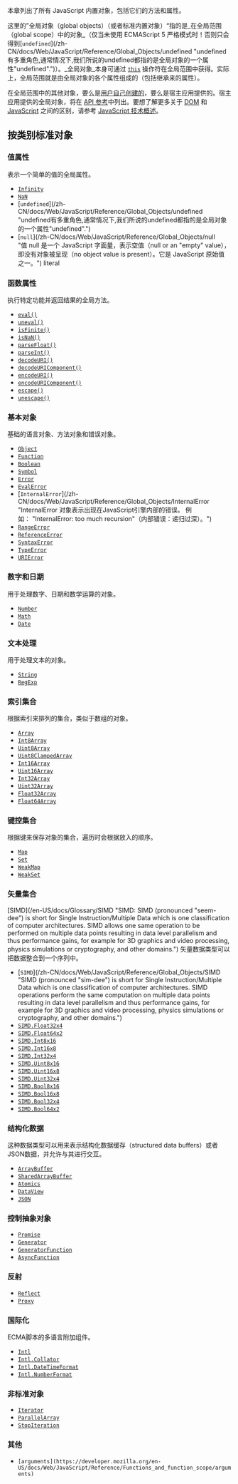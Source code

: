 <div class="onlyinclude">

本章列出了所有 JavaScript 内置对象，包括它们的方法和属性。

这里的”全局对象（global objects）（或者标准内置对象）“指的是_在全局范围（global scope）中的对象_（仅当未使用 ECMAScript 5 严格模式时！否则只会得到[`undefined`](/zh-CN/docs/Web/JavaScript/Reference/Global_Objects/undefined "undefined有多重角色,通常情况下,我们所说的undefined都指的是全局对象的一个属性"undefined".")）。_全局对象_本身可通过 [`this`](/zh-CN/docs/Web/JavaScript/Reference/Operators/this "与其他语言相比，函数的 this 关键字在JavaScript中的行为略有不同。它在严格模式和非严格模式之间也有一些区别。") 操作符在全局范围中获得。实际上，全局范围就是由全局对象的各个属性组成的（包括继承来的属性）。

在全局范围中的其他对象，要么是[用户自己创建的](/zh-CN/docs/Web/JavaScript/Guide/Working_with_Objects#Creating_new_objects)，要么是宿主应用提供的。宿主应用提供的全局对象，将在 [API 参考](/zh-CN/docs/Web/API)中列出。要想了解更多关于 [DOM](/zh-CN/docs/Web/API/Document_Object_Model) 和 [JavaScript](/zh-CN/docs/Web/JavaScript) 之间的区别，请参考 [JavaScript 技术概述](/zh-CN/docs/Web/JavaScript/JavaScript_technologies_overview)。

## 按类别标准对象

### 值属性

表示一个简单的值的全局属性。

*   [`Infinity`](/zh-CN/docs/Web/JavaScript/Reference/Global_Objects/Infinity "全局属性 Infinity 是一个数值，表示无穷大。")
*   [`NaN`](/zh-CN/docs/Web/JavaScript/Reference/Global_Objects/NaN "全局属性 NaN 表示 Not-A-Number 的值。")
*   [`undefined`](/zh-CN/docs/Web/JavaScript/Reference/Global_Objects/undefined "undefined有多重角色,通常情况下,我们所说的undefined都指的是全局对象的一个属性"undefined".")
*   [`null`](/zh-CN/docs/Web/JavaScript/Reference/Global_Objects/null "值 null 是一个 JavaScript 字面量，表示空值（null or an "empty" value），即没有对象被呈现（no object value is present）。它是 JavaScript 原始值 之一。") literal

### 函数属性

执行特定功能并返回结果的全局方法。

*   [`eval()`](/zh-CN/docs/Web/JavaScript/Reference/Global_Objects/eval "将一个JavaScript代码字符串求值成特定的对象。")
*   [`uneval()`](/zh-CN/docs/Web/JavaScript/Reference/Global_Objects/uneval "uneval() 函数创建一个代表对象的源代码的字符串。")<span title="This API has not been standardized."></span>
*   [`isFinite()`](/zh-CN/docs/Web/JavaScript/Reference/Global_Objects/isFinite "该全局 isFinite() 函数用来判断被传入的参数值是否为一个有限数值（finite number）。在必要情况下，参数会首先转为一个数值。")
*   [`isNaN()`](/zh-CN/docs/Web/JavaScript/Reference/Global_Objects/isNaN "isNaN() 函数用来判断一个值是否为 NaN。注：isNaN函数包含一些非常有意思的强制转换规则；你也可以通过 ECMAScript 6 中定义的 Number.isNaN() 或者 typeof 来判断一个值是否为非数值。")
*   [`parseFloat()`](/zh-CN/docs/Web/JavaScript/Reference/Global_Objects/parseFloat "parseFloat()方法将参数中指定的字符串解析成为一个浮点数字并返回.")
*   [`parseInt()`](/zh-CN/docs/Web/JavaScript/Reference/Global_Objects/parseInt "概述")
*   [`decodeURI()`](/zh-CN/docs/Web/JavaScript/Reference/Global_Objects/decodeURI "decodeURI() 方法用于解码由 encodeURI 方法或者其它类似方法编码的统一资源标识符（URI）")
*   [`decodeURIComponent()`](/zh-CN/docs/Web/JavaScript/Reference/Global_Objects/decodeURIComponent "decodeURIComponent() 方法用于解码由 encodeURIComponent 方法或者其它类似方法编码的部分统一资源标识符（URI）。")
*   [`encodeURI()`](/zh-CN/docs/Web/JavaScript/Reference/Global_Objects/encodeURI "encodeURI() 是对统一资源标识符（URI）进行编码的方法。它使用1到4个转义序列来表示每个字符的UTF-8编码（只有由两个代理字符区组成的字符才用四个转义字符编码）。")
*   [`encodeURIComponent()`](/zh-CN/docs/Web/JavaScript/Reference/Global_Objects/encodeURIComponent "encodeURIComponent()是对统一资源标识符（URI）的组成部分进行编码的方法。它使用一到四个转义序列来表示字符串中的每个字符的UTF-8编码（只有由两个Unicode代理区字符组成的字符才用四个转义字符编码）。")
*   [`escape()`](/zh-CN/docs/Web/JavaScript/Reference/Global_Objects/escape "废弃的 escape() 方法生成新的由十六进制转义序列替换的字符串. 使用 encodeURI 或 encodeURIComponent 代替.")<span title="This deprecated API should no longer be used, but will probably still work."></span>
*   [`unescape()`](/zh-CN/docs/Web/JavaScript/Reference/Global_Objects/unescape "已废弃的 unescape() 方法计算生成一个新的字符串，其中的十六进制转义序列将被其表示的字符替换。上述的转义序列就像escape里介绍的一样。因为 unescape 已经废弃，建议使用 decodeURI()或者decodeURIComponent 替代本方法。")<span title="This deprecated API should no longer be used, but will probably still work."></span>

### 基本对象

基础的语言对象、方法对象和错误对象。

*   [`Object`](/zh-CN/docs/Web/JavaScript/Reference/Global_Objects/Object "Object 构造函数创建一个对象包装（object wrapper）。")
*   [`Function`](/zh-CN/docs/Web/JavaScript/Reference/Function "此页面仍未被本地化, 期待您的翻译!")
*   [`Boolean`](/zh-CN/docs/Web/JavaScript/Reference/Boolean "此页面仍未被本地化, 期待您的翻译!")
*   [`Symbol`](/zh-CN/docs/Web/JavaScript/Reference/Global_Objects/Symbol "Symbol 是一种特殊的、不可变的数据类型，可以作为对象属性的标识符使用。Symbol 对象是一个 symbol primitive data type 的隐式对象包装器。")
*   [`Error`](/zh-CN/docs/Web/JavaScript/Reference/Global_Objects/Error "通过Error的构造器可以创建一个错误对象。当运行时错误产生时，Error的实例对象会被抛出。Error对象可用于用户自定义的异常的基础对象。下面列出了各种内建的标准错误类型。")
*   [`EvalError`](/zh-CN/docs/Web/JavaScript/Reference/Global_Objects/EvalError "本对象代表了一个关于 eval 函数的错误.")
*   [`InternalError`](/zh-CN/docs/Web/JavaScript/Reference/Global_Objects/InternalError "InternalError 对象表示出现在JavaScript引擎内部的错误。 例如： "InternalError: too much recursion"（内部错误：递归过深）。")
*   [`RangeError`](/zh-CN/docs/Web/JavaScript/Reference/Global_Objects/RangeError "RangeError对象标明一个错误，当一个值不在其所允许的范围或者集合中。")
*   [`ReferenceError`](/zh-CN/docs/Web/JavaScript/Reference/Global_Objects/ReferenceError "ReferenceError（引用错误） 对象表明一个不存在的变量被引用。")
*   [`SyntaxError`](/zh-CN/docs/Web/JavaScript/Reference/Global_Objects/SyntaxError "SyntaxError 对象代表尝试解析语法上不合法的代码的错误。")
*   [`TypeError`](/zh-CN/docs/Web/JavaScript/Reference/Global_Objects/TypeError "TypeError（类型错误） 对象用来表示值的类型非预期类型时发生的错误。")
*   [`URIError`](/zh-CN/docs/Web/JavaScript/Reference/URIError "此页面仍未被本地化, 期待您的翻译!")

### 数字和日期

用于处理数字、日期和数学运算的对象。

*   [`Number`](/zh-CN/docs/Web/JavaScript/Reference/Global_Objects/Number "JavaScript 的 Number 对象是经过封装的能让你处理数字值的对象。Number 对象由 Number() 构造器创建。")
*   [`Math`](/zh-CN/docs/Web/JavaScript/Reference/Global_Objects/Math "Math 是一个内置对象， 为数学常量和数学函数提供了属性和方法，而不是一个函数对象。")
*   [`Date`](/zh-CN/docs/Web/JavaScript/Reference/Date "此页面仍未被本地化, 期待您的翻译!")

### 文本处理

用于处理文本的对象。

*   [`String`](/zh-CN/docs/Web/JavaScript/Reference/String "此页面仍未被本地化, 期待您的翻译!")
*   [`RegExp`](/zh-CN/docs/Web/JavaScript/Reference/RegExp "此页面仍未被本地化, 期待您的翻译!")

### 索引集合

根据索引来排列的集合，类似于数组的对象。

*   [`Array`](/zh-CN/docs/Web/JavaScript/Reference/Array "此页面仍未被本地化, 期待您的翻译!")
*   [`Int8Array`](/zh-CN/docs/Web/JavaScript/Reference/Global_Objects/Int8Array "Int8Array 类型数组为8位二进制补码有符号整数的数组. 初始化内容为0\. 你可以使用构造对象来初始化一个Int8Array对象, 也可以使用标准的数组语法 (大括号语法初始化).")
*   [`Uint8Array`](/zh-CN/docs/Web/JavaScript/Reference/Global_Objects/Uint8Array "Uint8Array 数组类型表示一个8位无符号整型数组，创建时内容被初始化为0。创建完后，可以以对象的方式或使用数组下标索引的方式引用数组中的元素。")
*   [`Uint8ClampedArray`](/zh-CN/docs/Web/JavaScript/Reference/Uint8ClampedArray "此页面仍未被本地化, 期待您的翻译!")
*   [`Int16Array`](/zh-CN/docs/Web/JavaScript/Reference/Global_Objects/Int16Array "The Int16Array typed array represents an array of twos-complement 16-bit signed integers in the platform byte order. If control over byte order is needed, use DataView instead. The contents are initialized to 0\. Once established, you can reference elements in the array using the object's methods, or using standard array index syntax (that is, using bracket notation).")
*   [`Uint16Array`](/zh-CN/docs/Web/JavaScript/Reference/Uint16Array "此页面仍未被本地化, 期待您的翻译!")
*   [`Int32Array`](/zh-CN/docs/Web/JavaScript/Reference/Global_Objects/Int32Array "The Int32Array typed array represents an array of twos-complement 32-bit signed integers in the platform byte order. If control over byte order is needed, use DataView instead. The contents are initialized to 0\. Once established, you can reference elements in the array using the object's methods, or using standard array index syntax (that is, using bracket notation).")
*   [`Uint32Array`](/zh-CN/docs/Web/JavaScript/Reference/Global_Objects/Uint32Array "Uint32Array表示一个由基于平台字节序的32位无符号字节组成的数组.如果需要对字节顺序进行控制(译者注:即 littleEndian 或 bigEndian),请使用DataView代替.数组中每个元素的初始值都是0.一旦创建，你可以用对象的方法引用数组里的元素，或者使用标准的数组索引语法（即，使用中括号）。")
*   [`Float32Array`](/zh-CN/docs/Web/JavaScript/Reference/Global_Objects/Float32Array "Float32Array 类型数组代表的是平台字节顺序为32位的浮点数型数组(对应于 C 浮点数据类型) 。 如果需要控制字节顺序， 使用 DataView 替代。其内容初始化为0。一旦建立起来，你可以使用这个对象的方法对其元素进行操作，或者使用标准数组索引语法 (使用方括号)。")
*   [`Float64Array`](/zh-CN/docs/Web/JavaScript/Reference/Global_Objects/Float64Array "Float64Array 类型数组代表的是平台字节顺序为64位的浮点数型数组(对应于 C 浮点数据类型) 。 如果需要控制字节顺序， 使用 DataView 替代。其内容初始化为0。一旦建立起来，你可以使用这个对象的方法对其元素进行操作，或者使用标准数组索引语法 (使用方括号)。")

### 键控集合

根据键来保存对象的集合，遍历时会根据放入的顺序。

*   [`Map`](/zh-CN/docs/Web/JavaScript/Reference/Map "此页面仍未被本地化, 期待您的翻译!")
*   [`Set`](/zh-CN/docs/Web/JavaScript/Reference/Global_Objects/Set "集合（Set）对象允许你存储任意类型的唯一值（不能重复），无论它是原始值或者是对象引用。")
*   [`WeakMap`](/zh-CN/docs/Web/JavaScript/Reference/WeakMap "此页面仍未被本地化, 期待您的翻译!")
*   [`WeakSet`](/zh-CN/docs/Web/JavaScript/Reference/Global_Objects/WeakSet "一个 WeakSet 对象是一个无序的集合, 可以用它来存储任意的对象值, 并且对这些对象值保持弱引用.")

### 矢量集合

[SIMD](/en-US/docs/Glossary/SIMD "SIMD: SIMD (pronounced "seem-dee") is short for Single Instruction/Multiple Data which is one classification of computer architectures. SIMD allows one same operation to be performed on multiple data points resulting in data level parallelism and thus performance gains, for example for 3D graphics and video processing, physics simulations or cryptography, and other domains.") 矢量数据类型可以把数据整合到一个序列中。

*   [`SIMD`](/zh-CN/docs/Web/JavaScript/Reference/Global_Objects/SIMD "SIMD (pronounced "sim-dee") is short for Single Instruction/Multiple Data which is one classification of computer architectures. SIMD operations perform the same computation on multiple data points resulting in data level parallelism and thus performance gains, for example for 3D graphics and video processing, physics simulations or cryptography, and other domains.")<span title="这是一个实验性的 API，请尽量不要在生产环境中使用它。"></span>
*   [`SIMD.Float32x4`](/zh-CN/docs/Web/JavaScript/Reference/Float32x4 "此页面仍未被本地化, 期待您的翻译!")<span title="这是一个实验性的 API，请尽量不要在生产环境中使用它。"></span>
*   [`SIMD.Float64x2`](/zh-CN/docs/Web/JavaScript/Reference/Float64x2 "此页面仍未被本地化, 期待您的翻译!")<span title="这是一个实验性的 API，请尽量不要在生产环境中使用它。"></span>
*   [`SIMD.Int8x16`](/zh-CN/docs/Web/JavaScript/Reference/Int8x16 "此页面仍未被本地化, 期待您的翻译!")<span title="这是一个实验性的 API，请尽量不要在生产环境中使用它。"></span>
*   [`SIMD.Int16x8`](/zh-CN/docs/Web/JavaScript/Reference/Int16x8 "此页面仍未被本地化, 期待您的翻译!")<span title="这是一个实验性的 API，请尽量不要在生产环境中使用它。"></span>
*   [`SIMD.Int32x4`](/zh-CN/docs/Web/JavaScript/Reference/Int32x4 "此页面仍未被本地化, 期待您的翻译!")<span title="这是一个实验性的 API，请尽量不要在生产环境中使用它。"></span>
*   [`SIMD.Uint8x16`](/zh-CN/docs/Web/JavaScript/Reference/Uint8x16 "此页面仍未被本地化, 期待您的翻译!")<span title="这是一个实验性的 API，请尽量不要在生产环境中使用它。"></span>
*   [`SIMD.Uint16x8`](/zh-CN/docs/Web/JavaScript/Reference/Uint16x8 "此页面仍未被本地化, 期待您的翻译!")<span title="这是一个实验性的 API，请尽量不要在生产环境中使用它。"></span>
*   [`SIMD.Uint32x4`](/zh-CN/docs/Web/JavaScript/Reference/Uint32x4 "此页面仍未被本地化, 期待您的翻译!")<span title="这是一个实验性的 API，请尽量不要在生产环境中使用它。"></span>
*   [`SIMD.Bool8x16`](/zh-CN/docs/Web/JavaScript/Reference/Bool8x16 "此页面仍未被本地化, 期待您的翻译!")<span title="这是一个实验性的 API，请尽量不要在生产环境中使用它。"></span>
*   [`SIMD.Bool16x8`](/zh-CN/docs/Web/JavaScript/Reference/Bool16x8 "此页面仍未被本地化, 期待您的翻译!")<span title="这是一个实验性的 API，请尽量不要在生产环境中使用它。"></span>
*   [`SIMD.Bool32x4`](/zh-CN/docs/Web/JavaScript/Reference/Bool32x4 "此页面仍未被本地化, 期待您的翻译!")<span title="这是一个实验性的 API，请尽量不要在生产环境中使用它。"></span>
*   [`SIMD.Bool64x2`](/zh-CN/docs/Web/JavaScript/Reference/Bool64x2 "此页面仍未被本地化, 期待您的翻译!")<span title="这是一个实验性的 API，请尽量不要在生产环境中使用它。"></span>

### 结构化数据

这种数据类型可以用来表示结构化数据缓存（structured data buffers）或者JSON数据，并允许与其进行交互。

*   [`ArrayBuffer`](/zh-CN/docs/Web/JavaScript/Reference/Global_Objects/ArrayBuffer "一个新的拥有指定大小的ArrayBuffer对象。它的内容都被初始化为0。")
*   [`SharedArrayBuffer`](/zh-CN/docs/Web/JavaScript/Reference/SharedArrayBuffer "此页面仍未被本地化, 期待您的翻译!")<span title="这是一个实验性的 API，请尽量不要在生产环境中使用它。"></span>
*   [`Atomics`](/zh-CN/docs/Web/JavaScript/Reference/Global_Objects/Atomics "Atomics 对象以静态方法的形式提供原子操作。这些操作使用“ SharedArrayBuffer”对象。")<span title="这是一个实验性的 API，请尽量不要在生产环境中使用它。"></span>
*   [`DataView`](/zh-CN/docs/Web/JavaScript/Reference/Global_Objects/DataView "DataView视图提供了一个与平台中字节在内存中的排列顺序(字节序)无关的从ArrayBuffer读写多数字类型的底层接口.")
*   [`JSON`](/zh-CN/docs/Web/JavaScript/Reference/Global_Objects/JSON "JSON 对象包含了两个方法，一是解析 JavaScript Object Notation (JSON)，二是将值转换为 JSON。这个对象本身不能被调用或者作为构造函数，除了它的这两个方法属性外 JSON 对象本身并没有什么有用的功能。")

### 控制抽象对象

*   [`Promise`](/zh-CN/docs/Web/JavaScript/Reference/Global_Objects/Promise "Promise 对象用于异步计算. 一个Promise对象代表一个值, 该值可以在当前或未来可用, 或永远不可用.")
*   [`Generator`](/zh-CN/docs/Web/JavaScript/Reference/Global_Objects/Generator "这个生成器对象是由一个生成器函数 generator function 返回的。并且它是同时遵守 The iterable protocol 可遍历协议和The iterator protocol 迭代器模式协议 .")
*   [`GeneratorFunction`](/zh-CN/docs/Web/JavaScript/Reference/GeneratorFunction "此页面仍未被本地化, 期待您的翻译!")
*   [`AsyncFunction`](/zh-CN/docs/Web/JavaScript/Reference/Global_Objects/AsyncFunction "AsyncFunction 构造函数 实例化一个 async function 对象. 在 JavaScript 中每个异步函数实例上都是 AsyncFunction对象.") <span title="这是一个实验性的 API，请尽量不要在生产环境中使用它。"></span>

### 反射

*   [`Reflect`](/zh-CN/docs/Web/JavaScript/Reference/Global_Objects/Reflect "Reflect 对象提供了若干个能对任意对象进行某种特定的可拦截操作（interceptable operation）的方法。")
*   [`Proxy`](/zh-CN/docs/Web/JavaScript/Reference/Global_Objects/Proxy "此页面仍未被本地化, 期待您的翻译!")

### 国际化

ECMA脚本的多语言附加组件。

*   [`Intl`](/zh-CN/docs/Web/JavaScript/Reference/Global_Objects/Intl "国际化的构造函数和其他构造函数的几个语言敏感的方法（可见See also）一样，使用同样的模式来识别语言区域和确定使用哪一种语言格式：他们都接收 locales 和 options 参数，使用 options.localeMatcher 属性指定的一个算法来对比应用请求的和支持的语言区域，来确定使用哪一个语言区域。")
*   [`Intl.Collator`](/zh-CN/docs/Web/JavaScript/Reference/Global_Objects/Collator "此页面仍未被本地化, 期待您的翻译!")
*   [`Intl.DateTimeFormat`](/zh-CN/docs/Web/JavaScript/Reference/Global_Objects/DateTimeFormat "DateTimeFormat实例集成以下原型的属性:")
*   [`Intl.NumberFormat`](/zh-CN/docs/Web/JavaScript/Reference/Global_Objects/NumberFormat "Intl.NumberFormat是对语言敏感的格式化数字类的构造器类")

### 非标准对象

*   [`Iterator`](/zh-CN/docs/Web/JavaScript/Reference/Iterator "此页面仍未被本地化, 期待您的翻译!")<span title="This API has not been standardized."></span>
*   [`ParallelArray`](/zh-CN/docs/Web/JavaScript/Reference/Global_Objects/ParallelArray "ParallelArray的目标是在web应用程序中让数据并行.")<span title="This API has not been standardized."></span>
*   [`StopIteration`](/zh-CN/docs/Web/JavaScript/Reference/StopIteration "此页面仍未被本地化, 期待您的翻译!")<span title="This API has not been standardized."></span>

### 其他

*   `[arguments](https://developer.mozilla.org/en-US/docs/Web/JavaScript/Reference/Functions_and_function_scope/arguments)`

</div>
